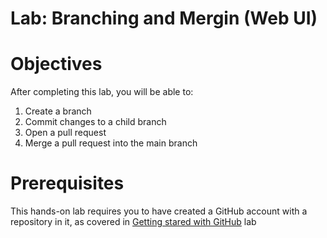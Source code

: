 # Lab: Branching and Mergin (Web UI)

# Objectives

After completing this lab, you will be able to:

1. Create a branch 
2. Commit changes to a child branch
3. Open a pull request
4. Merge a pull request into the main branch

# Prerequisites

This hands-on lab requires you to have created a GitHub account with a repository in it, as covered in [Getting stared with GitHub](../1-1_Getting_Started_with_Git_and_Github/Lab_1_1-GitHub_Sign_Up_and_Create_Repo.md) lab
